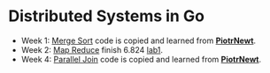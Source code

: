 # Distributed Systems in Go

* Week 1: [Merge Sort](./mergesort) code is copied and learned from **[PiotrNewt](https://github.com/PiotrNewt)**.
* Week 2: [Map Reduce](./mapreduce) finish 6.824 [lab1](https://github.com/IcePigZDB/6.824-labs-2020).
* Week 4: [Parallel Join](./join) code is copied and learned from **[PiotrNewt](https://github.com/PiotrNewt)**.
